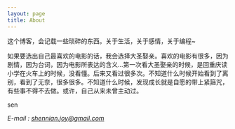```yaml
---
layout: page
title: About
---
```


这个博客，会记载一些琐碎的东西。关于生活，关于感情，关于编程~

如果要选出自己最喜欢的电影的话，我会选择大圣娶亲。喜欢的电影有很多，因为剧情，因为台词，因为电影所表达的含义...第一次看大圣娶亲的时候，是回重庆读小学在火车上的时候，没看懂。后来又看过很多次。不知道什么时候开始看到了离别，看到了无奈，很多很多。不知道什么时候，发现成长就是自愿的带上紧箍咒，有些事不得不去做。或许，自己从来未曾主动过。

sen

*E-mail : shennian.joy@gmail.com*
